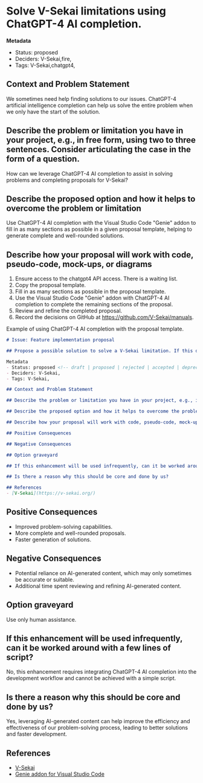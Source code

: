 # Solve V-Sekai limitations using ChatGPT-4 AI completion.

**Metadata**
- Status: proposed <!-- draft | proposed | rejected | accepted | deprecated | superseded by -->
- Deciders: V-Sekai,fire,
- Tags: V-Sekai,chatgpt4,

## Context and Problem Statement

We sometimes need help finding solutions to our issues. ChatGPT-4 artificial intelligence completion can help us solve the entire problem when we only have the start of the solution.

## Describe the problem or limitation you have in your project, e.g., in free form, using two to three sentences. Consider articulating the case in the form of a question.

How can we leverage ChatGPT-4 AI completion to assist in solving problems and completing proposals for V-Sekai?

## Describe the proposed option and how it helps to overcome the problem or limitation

Use ChatGPT-4 AI completion with the Visual Studio Code "Genie" addon to fill in as many sections as possible in a given proposal template, helping to generate complete and well-rounded solutions.

## Describe how your proposal will work with code, pseudo-code, mock-ups, or diagrams

1. Ensure access to the chatgpt4 API access. There is a waiting list.
1. Copy the proposal template.
2. Fill in as many sections as possible in the proposal template.
3. Use the Visual Studio Code "Genie" addon with ChatGPT-4 AI completion to complete the remaining sections of the proposal.
4. Review and refine the completed proposal.
5. Record the decisions on GitHub at https://github.com/V-Sekai/manuals.

Example of using ChatGPT-4 AI completion with the proposal template.

```markdown
# Issue: Feature implementation proposal

## Propose a possible solution to solve a V-Sekai limitation. If this doesn't look right, choose a different type.

Metadata
- Status: proposed <!-- draft | proposed | rejected | accepted | deprecated | superseded by -->
- Deciders: V-Sekai,
- Tags: V-Sekai,

## Context and Problem Statement

## Describe the problem or limitation you have in your project, e.g., in free form, using two to three sentences. Consider articulating the case in the form of a question.

## Describe the proposed option and how it helps to overcome the problem or limitation

## Describe how your proposal will work with code, pseudo-code, mock-ups, or diagrams

## Positive Consequences

## Negative Consequences

## Option graveyard

## If this enhancement will be used infrequently, can it be worked around with a few lines of script?

## Is there a reason why this should be core and done by us?

## References
- [V-Sekai](https://v-sekai.org/)
```

## Positive Consequences

- Improved problem-solving capabilities.
- More complete and well-rounded proposals.
- Faster generation of solutions.

## Negative Consequences

- Potential reliance on AI-generated content, which may only sometimes be accurate or suitable.
- Additional time spent reviewing and refining AI-generated content.

## Option graveyard

Use only human assistance.

## If this enhancement will be used infrequently, can it be worked around with a few lines of script?

No, this enhancement requires integrating ChatGPT-4 AI completion into the development workflow and cannot be achieved with a simple script.

## Is there a reason why this should be core and done by us?

Yes, leveraging AI-generated content can help improve the efficiency and effectiveness of our problem-solving process, leading to better solutions and faster development.

## References
- [V-Sekai](https://v-sekai.org/)
- [Genie addon for Visual Studio Code](https://github.com/ai-genie/chatgpt-vscode)
